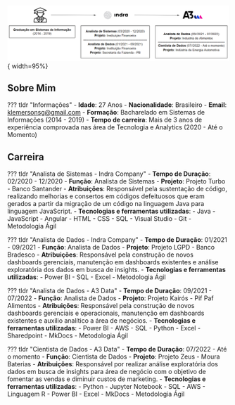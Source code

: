 ![image title](./linha-do-tempo.png){ width=95%}

## __Sobre Mim__
??? tldr "Informações"
    - **Idade**: 27 Anos
    - **Nacionalidade**: Brasileiro
    - **Email**: klemersonsg@gmail.com
    - **Formação**: Bacharelado em Sistemas de Informações (2014 - 2019)
    - **Tempo de carreira**: Mais de 3 anos de experiência comprovada nas área de Tecnologia e Analytics (2020 - Até o Momento)

## __Carreira__

??? tldr "Analista de Sistemas - Indra Company"
    - **Tempo de Duração**: 02/2020 - 12/2020
    - **Função**: Analista de Sistemas
    - **Projeto**: Projeto Turbo - Banco Santander
    - **Atribuições**: Responsável pela sustentação de código, realizando melhorias e consertos em códigos  defeituosos que eram gerados a partir da migração de um código na linguagem Java para linguagem JavaScript.
    - **Tecnologias e ferramentas utilizadas**: 
        - Java 
        - JavaScript
        - Angular
        - HTML
        - CSS
        - SQL
        - Visual Studio
        - Git
        - Metodologia Ágil

??? tldr "Analista de Dados - Indra Company"
    - **Tempo de Duração**: 01/2021 - 09/2021
    - **Função**: Analista de Dados
    - **Projeto**: Projeto LGPD - Banco Bradesco
    - **Atribuições**: Responsável pela construção de novos dashboards gerenciais, manutenção em dashboards existentes e análise exploratória dos dados em busca de insights.
    - **Tecnologias e ferramentas utilizadas**: 
        - Power BI 
        - SQL
        - Excel
        - Metodologia Ágil

??? tldr "Analista de Dados - A3 Data"
    - **Tempo de Duração**: 09/2021 - 07/2022
    - **Função**: Analista de Dados
    - **Projeto**: Projeto Kairós - Pif Paf Alimentos
    - **Atribuições**: Responsável pela construção de novos dashboards gerenciais e operacionais, manutenção em dashboards existentes e auxilio analítico a área de negócios.
    - **Tecnologias e ferramentas utilizadas**: 
        - Power BI 
        - AWS
        - SQL
        - Python
        - Excel
        - Sharedpoint
        - MkDocs
        - Metodologia Ágil

??? tldr "Cientista de Dados - A3 Data"
    - **Tempo de Duração**: 07/2022 - Até o momento
    - **Função**: Cientista de Dados
    - **Projeto**: Projeto Zeus - Moura Baterias
    - **Atribuições**: Responsável por realizar análise exploratória dos dados em busca de insights para área de negócio com o objetivo de fomentar as vendas e diminuir custos de marketing.
    - **Tecnologias e ferramentas utilizadas**: 
        - Python
        - Jupyter Notebook
        - SQL
        - AWS
        - Linguagem R
        - Power BI 
        - Excel
        - MkDocs
        - Metodologia Ágil